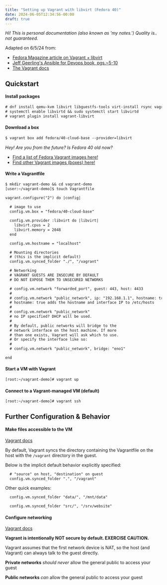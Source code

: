 ```yaml
---
title: "Setting up Vagrant with libvirt (Fedora 40)"
date: 2024-06-05T12:34:56-00:00
draft: true
---
```


*Hi! This is personal documentation (also known as 'my notes.') Quality is.. not guaranteed.*

Adapted on 6/5/24 from:
- [Fedora Magazine article on Vagrant + libvirt](https://fedoramagazine.org/vagrant-qemukvm-fedora-devops-sysadmin/)
- [Jeff Geerling's Ansible for Devops book, pgs.~5-10](https://leanpub.com/ansible-for-devops/c/CTVMPCbEeXd3)
- [The Vagrant docs](https://developer.hashicorp.com/vagrant/docs)


## Quickstart

#### Install packages
```txt
# dnf install qemu-kvm libvirt libguestfs-tools virt-install rsync vagrant
# systemctl enable libvirtd && sudo systemctl start libvirtd
# vagrant plugin install vagrant-libvirt
```

#### Download a box
```txt
$ vagrant box add fedora/40-cloud-base --provider=libvirt
```

*Hey! Are you from the future? Is Fedora 40 old now?*

- [Find a list of Fedora Vagrant images here!](https://app.vagrantup.com/fedora) 
- [Find other Vagrant images (boxes) here!](https://app.vagrantup.com/boxes/search)

#### Write a Vagrantfile

```txt
$ mkdir vagrant-demo && cd vagrant-demo
[user:~/vagrant-demo]$ touch Vagrantfile
```
```txt
vagrant.configure("2") do |config|
  
  # image to use
  config.vm.box = "fedora/40-cloud-base"

  config.vm.provider :libvirt do |libvirt|
    libvirt.cpus = 2
    libvirt.memory = 2048
  end

  config.vm.hostname = "localhost"

  # Mounting directories
  # (this is the implicit default)
  config.vm.synced_folder "./", "/vagrant"

  # Networking
  # VAGRANT GUESTS ARE INSECURE BY DEFAULT
  # DO NOT EXPOSE THEM TO UNSECURED NETWORKS

  # config.vm.network "forwarded_port", guest: 443, host: 4433
  #
  # config.vm.network "public_network", ip: "192.168.1.1", hostname: true
  # hostname: true adds the hostname and interface IP to /etc/hosts
  #
  # config.vm.network "public_network"
  # no IP specified? DHCP will be used.
  #
  # By default, public networks will bridge to the
  # network interface on the host machine. If more
  # than one exists, Vagrant will ask which to use.
  # Or specify the interface like so:
  #
  # config.vm.network "public_network", bridge: "eno1"

end
```

#### Start a VM with Vagrant

```txt
[root:~/vagrant-demo]# vagrant up
```

#### Connect to a Vagrant-managed VM (default)

```txt
[root:~/vagrant-demo]# vagrant ssh
```

## Further Configuration & Behavior

#### Make files accessible to the VM

[Vagrant docs](https://developer.hashicorp.com/vagrant/docs/synced-folders/basic_usage)

By default, Vagrant syncs the directory containing the Vagrantfile on the host with the `/vagrant` directory in the guest.

Below is the implicit default behavior explicitly specified:
```txt
  # "source" on host, "destination" on guest
  config.vm.synced_folder ".", "/vagrant"
```

Other quick examples:
```txt
  config.vm.synced_folder "data/", "/mnt/data"
```
```txt
  config.vm.synced_folder "src/", "/srv/website"
```

#### Configure networking

[Vagrant docs](https://developer.hashicorp.com/vagrant/docs/networking)

**Vagrant is intentionally NOT secure by default. EXERCISE CAUTION.**

Vagrant assumes that the first network device is NAT, so the host (and Vagrant) can always talk to the guest directly.

**Private networks** *should never* allow the general public to access your guest

**Public networks** *can* allow the general public to access your guest

